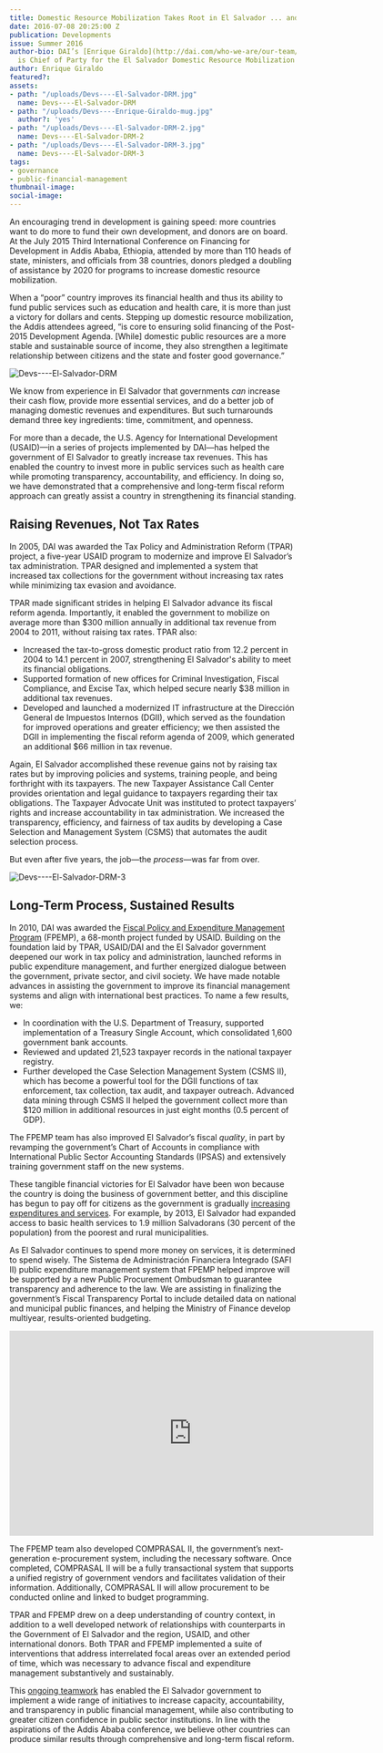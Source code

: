 ```yaml
---
title: Domestic Resource Mobilization Takes Root in El Salvador ... and Beyond?
date: 2016-07-08 20:25:00 Z
publication: Developments
issue: Summer 2016
author-bio: DAI’s [Enrique Giraldo](http://dai.com/who-we-are/our-team/enrique-giraldo)
  is Chief of Party for the El Salvador Domestic Resource Mobilization Program.
author: Enrique Giraldo
featured?: 
assets:
- path: "/uploads/Devs----El-Salvador-DRM.jpg"
  name: Devs----El-Salvador-DRM
- path: "/uploads/Devs----Enrique-Giraldo-mug.jpg"
  author?: 'yes'
- path: "/uploads/Devs----El-Salvador-DRM-2.jpg"
  name: Devs----El-Salvador-DRM-2
- path: "/uploads/Devs----El-Salvador-DRM-3.jpg"
  name: Devs----El-Salvador-DRM-3
tags:
- governance
- public-financial-management
thumbnail-image:
social-image:
---
```


An encouraging trend in development is gaining speed: more  countries want to do more to fund their own development, and donors are on board. At the July 2015 Third International Conference on Financing for Development in Addis Ababa, Ethiopia, attended by more than 110 heads of state, ministers, and officials from 38 countries, donors pledged a doubling of assistance by 2020 for programs to increase domestic resource mobilization.




When a “poor” country improves its financial health and thus its ability to fund public services such as education and health care, it is more than just a victory for  dollars and cents. Stepping up domestic resource mobilization, the Addis attendees agreed, “is core to ensuring solid financing of the Post-2015 Development Agenda. [While] domestic public resources are a more stable and sustainable source of income, they also strengthen a legitimate relationship between citizens and the state and foster good governance.”

![Devs----El-Salvador-DRM](/uploads/Devs----El-Salvador-DRM.jpg "United Nations Secretary-General Ban Ki-moon (center) greets Ethiopian Prime Minister Hailemariam Desalegn in July 2015 at the Third International Conference on Financing for Development in Addis Ababa. UN Photo/Eskinder Debebe") 

We know from experience in El Salvador that governments *can* increase their cash flow, provide more essential services, and do a better job of managing domestic revenues and expenditures. But such turnarounds demand three key ingredients: time, commitment, and openness.

For more than a decade, the U.S. Agency for International Development (USAID)—in a series of projects implemented by DAI—has helped the government of El Salvador to greatly increase tax revenues. This has enabled the country to invest more in public services such as health care while promoting transparency, accountability, and efficiency. In doing so, we have demonstrated that a comprehensive and long-term fiscal reform approach can greatly assist a country in strengthening its financial standing.

## Raising Revenues, Not Tax Rates

In 2005, DAI was awarded the Tax Policy and Administration Reform (TPAR) project, a five-year USAID program to modernize and improve El Salvador’s tax administration. TPAR designed and implemented a system that increased tax collections for the government without increasing tax rates while minimizing tax evasion and avoidance.

TPAR made significant strides in helping El Salvador advance its fiscal reform agenda. Importantly, it enabled the government to mobilize on average more than $300 million annually in additional tax revenue from 2004 to 2011, without raising tax rates. TPAR also:

* Increased the tax-to-gross domestic product ratio from 12.2 percent in 2004 to 14.1 percent in 2007, strengthening El Salvador's ability to meet its financial obligations. 
* Supported formation of new offices for Criminal Investigation, Fiscal Compliance, and Excise Tax, which helped secure nearly $38 million in additional tax revenues. 
* Developed and launched a modernized IT infrastructure at the Dirección General de Impuestos Internos (DGII), which served as the foundation for improved operations and greater efficiency; we then assisted the DGII in implementing the fiscal reform agenda of 2009, which generated an additional $66 million in tax revenue.

Again, El Salvador accomplished these revenue gains  not by raising tax rates but by improving policies and systems, training people, and being forthright with its taxpayers. The new Taxpayer Assistance Call Center provides orientation and legal guidance to taxpayers regarding their tax obligations. The Taxpayer Advocate Unit was instituted to protect taxpayers’ rights and increase accountability in tax administration. We increased the transparency, efficiency, and fairness of tax audits by developing a Case Selection and Management System (CSMS) that automates the audit selection process.

But even after five years, the job—the *process*—was far from over.

![Devs----El-Salvador-DRM-3](/uploads/Devs----El-Salvador-DRM-3.jpg) 

## Long-Term Process, Sustained Results

In 2010, DAI was awarded the [Fiscal Policy and Expenditure Management Program](http://dai.com/our-work/projects/el-salvador%E2%80%94fiscal-policy-and-expenditure-management-program-fpemp) (FPEMP), a 68-month project funded by USAID. Building on the foundation laid by TPAR, USAID/DAI and the El Salvador government deepened our work in tax policy and administration, launched reforms in public expenditure management, and further energized dialogue between the government, private sector, and civil society. We have made notable advances in assisting the government to improve its financial management systems and align with international best practices. To name a few results, we:

* In coordination with the U.S. Department of Treasury, supported implementation of a Treasury Single Account, which consolidated 1,600 government bank accounts. 
* Reviewed and updated 21,523 taxpayer records in the national taxpayer registry.
* Further developed the Case Selection Management System (CSMS II), which has become a powerful tool for the DGII functions of tax enforcement, tax collection, tax audit, and taxpayer outreach. Advanced data mining through CSMS II helped the government collect more than $120 million in additional resources in just eight months (0.5 percent of GDP). 

The FPEMP team has also improved El Salvador’s fiscal *quality*, in part by revamping the government’s Chart of Accounts in compliance with International Public Sector Accounting Standards (IPSAS) and extensively training government staff on the new systems.

These tangible financial victories for El Salvador have been won because the country is doing the business of government better, and this discipline has begun to pay off for citizens as the government is gradually [increasing expenditures and services](http://dai-global-developments.com/articles/when-tax-reform-leads-to-increased-funding-for-health-services/). For example, by 2013, El Salvador had expanded access to basic health services to 1.9 million Salvadorans (30 percent of the population) from the poorest and rural municipalities.

As El Salvador continues to spend more money on services, it is determined to spend wisely. The Sistema de Administración Financiera Integrado (SAFI II) public expenditure management system that FPEMP helped improve will be supported by a new Public Procurement Ombudsman to guarantee transparency and adherence to the law. We are assisting in finalizing the government’s Fiscal Transparency Portal to include detailed data on national and municipal public finances, and helping the Ministry of Finance develop multiyear, results-oriented budgeting.

<iframe src="https://player.vimeo.com/video/232543519" width="640" height="360" frameborder="0" webkitallowfullscreen mozallowfullscreen allowfullscreen></iframe>

The FPEMP team also developed COMPRASAL II, the government’s next-generation e-procurement system, including the necessary software. Once completed, COMPRASAL II will be a fully transactional system that supports a unified registry of government vendors and  facilitates validation of their information. Additionally, COMPRASAL II will allow procurement to be conducted online and linked to budget programming.

TPAR and FPEMP drew on a deep understanding of country context, in addition to a well developed network of relationships with counterparts in the Government of El Salvador and the region, USAID, and other international donors. Both TPAR and FPEMP implemented a suite of interventions that address interrelated focal areas over an extended period of time, which was necessary to advance fiscal and expenditure management substantively and sustainably. 

This [ongoing teamwork](https://www.dai.com/our-work/projects/el-salvador-domestic-resource-mobilization-program) has enabled the El Salvador government to implement a wide range of initiatives to increase capacity, accountability, and transparency in public financial management, while also contributing to greater citizen confidence in public sector institutions. In line with the aspirations of the Addis Ababa conference, we believe other countries can produce similar results through comprehensive and long-term fiscal reform.
